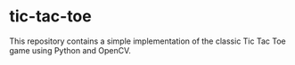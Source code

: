 # tic-tac-toe
This repository contains a simple implementation of the classic Tic Tac Toe game using Python and OpenCV.
